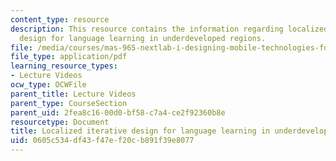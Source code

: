 ```yaml
---
content_type: resource
description: This resource contains the information regarding localized iterative
  design for language learning in underdeveloped regions.
file: /media/courses/mas-965-nextlab-i-designing-mobile-technologies-for-the-next-billion-users-fall-2008/0605c534df43f47ef20cb891f39e8077_MITMAS_965F08_Lec19_ac.pdf
file_type: application/pdf
learning_resource_types:
- Lecture Videos
ocw_type: OCWFile
parent_title: Lecture Videos
parent_type: CourseSection
parent_uid: 2fea8c16-00d0-bf58-c7a4-ce2f92360b8e
resourcetype: Document
title: Localized iterative design for language learning in underdeveloped regions
uid: 0605c534-df43-f47e-f20c-b891f39e8077
---
```

